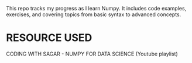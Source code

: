 This repo tracks my progress as I learn Numpy. It includes code examples, exercises, and covering topics from basic syntax to advanced concepts.

# RESOURCE USED 
CODING WITH SAGAR - NUMPY FOR DATA SCIENCE (Youtube playlist)
